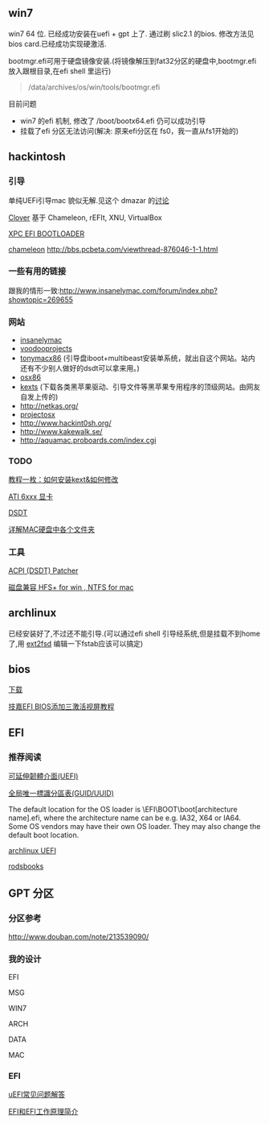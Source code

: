 ## win7
win7 64 位. 已经成功安装在uefi + gpt 上了.
通过刷 slic2.1 的bios. 修改方法见 bios card.已经成功实现硬激活.

bootmgr.efi可用于硬盘镜像安装.(将镜像解压到fat32分区的硬盘中,bootmgr.efi放入跟根目录,在efi shell 里运行)

>  /data/archives/os/win/tools/bootmgr.efi 


目前问题

*  win7 的efi 机制,  修改了 /boot/bootx64.efi 仍可以成功引导
*  挂载了efi 分区无法访问(解决: 原来efi分区在 fs0，我一直从fs1开始的)

## hackintosh 

### 引导

单纯UEFi引导mac 貌似无解.见这个 dmazar 的[讨论](http://forum.voodooprojects.org/index.php?topic=2394.0)

[Clover](http://www.projectosx.com/forum/index.php?showtopic=2304) 基于  Chameleon, rEFIt, XNU, VirtualBox

[XPC EFI BOOTLOADER](http://xpcboot.weebly.com/dualbooting-windows.html)

[chameleon](http://forge.voodooprojects.org/p/chameleon/)
    http://bbs.pcbeta.com/viewthread-876046-1-1.html

### 一些有用的链接

跟我的情形一致:http://www.insanelymac.com/forum/index.php?showtopic=269655



### 网站
-  [insanelymac](http://www.insanelymac.com/)
-  [voodooprojects](http://forum.voodooprojects.org)
-  [tonymacx86](http://www.tonymacx86.com/) (引导盘iboot+multibeast安装单系统，就出自这个网站。站内还有不少别人做好的dsdt可以拿来用。)
-  [osx86](http://www.osx86.net)
-  [kexts](www.kexts.com) (下载各类黑苹果驱动、引导文件等黑苹果专用程序的顶级网站。由网友自发上传的)
-  http://netkas.org/
-  [projectosx](http://www.projectosx.com/forum/)
-  http://www.hackint0sh.org/
-  http://www.kakewalk.se/
-  http://aquamac.proboards.com/index.cgi


### TODO

[教程一枚：如何安装kext&如何修改](http://bbs.pcbeta.com/viewthread-936953-1-1.html)

[ATI 6xxx 显卡](http://bbs.pcbeta.com/viewthread-1060313-1-1.html)

[DSDT](http://bbs.pcbeta.com/viewthread-633082-1-1.html)


[详解MAC硬盘中各个文件夹](http://mac.pcbeta.com/thread-67417-1-1.html)

### 工具
[ACPI (DSDT) Patcher](http://www.insanelymac.com/forum/index.php?showtopic=142434)

[磁盘兼容 HFS+ for win , NTFS for mac](http://bbs.pcbeta.com/viewthread-633082-1-1.html)


## archlinux

已经安装好了,不过还不能引导.(可以通过efi shell 引导经系统,但是挂载不到home了,用 [ext2fsd](http://www.ext2fsd.com) 编辑一下fstab应该可以搞定)


## bios

[下载](http://www.gigabyte.com/products/product-page.aspx?pid=4140#bios)

[ 技嘉EFI BIOS添加三激活视屏教程](http://bbs.bios.net.cn/thread-266330-1-1.html)

## EFI

### 推荐阅读
[可延伸韌體介面(UEFI)](https://zh.wikipedia.org/wiki/%E5%8F%AF%E5%BB%B6%E4%BC%B8%E9%9F%8C%E9%AB%94%E4%BB%8B%E9%9D%A2)

[全局唯一標識分區表(GUID/UUID)](https://zh.wikipedia.org/wiki/%E5%85%A8%E5%B1%80%E5%94%AF%E4%B8%80%E6%A8%99%E8%AD%98%E5%88%86%E5%8D%80%E8%A1%A8)

 The default location for the OS loader is \EFI\BOOT\boot[architecture name].efi, where the architecture name can be e.g. IA32, X64 or IA64. Some OS vendors may have their own OS loader. They may also change the default boot location.

[archlinux UEFI](https://wiki.archlinux.org/index.php/UEFI)


[rodsbooks](http://www.rodsbooks.com/bios2uefi/)

## GPT 分区

### 分区参考
http://www.douban.com/note/213539090/

### 我的设计

EFI

MSG

WIN7

ARCH
 
DATA

MAC


### EFI
[uEFI常见问题解答](http://www.xinhuigroup.com/Article/10007/10146.html)

[EFI和EFI工作原理简介](http://hi.baidu.com/gwjtzy/item/53cb5ffe5d20655dc9f33792)